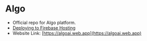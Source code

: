 # Algo

- Official repo for Algo platform.
- [Deploying to Firebase Hosting](https://www.youtube.com/watch?v=Bnd4IO3f2hU)
- Website Link: [https://algoai.web.app](https://algoai.web.app)
